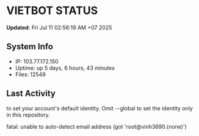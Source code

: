 # VIETBOT STATUS
**Updated**: Fri Jul 11 02:56:19 AM +07 2025

## System Info
- IP: 103.77.172.150
- Uptime: up 5 days, 6 hours, 43 minutes
- Files: 12549

## Last Activity

to set your account's default identity.
Omit --global to set the identity only in this repository.

fatal: unable to auto-detect email address (got 'root@vinh3690.(none)')
